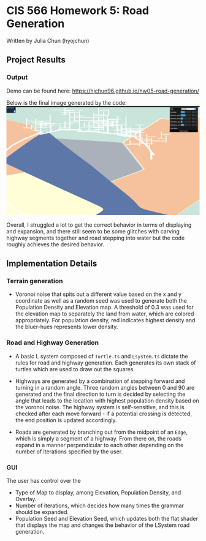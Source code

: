 CIS 566 Homework 5: Road Generation
=====================================

Written by Julia Chun (hyojchun)

Project Results
----------------
### Output

Demo can be found here: https://hjchun96.github.io/hw05-road-generation/

Below is the final image generated by the code:
![](Images/Output.png)

Overall, I struggled a lot to get the correct behavior in terms of displaying and expansion, and there still
seem to be some glitches with carving highway segments together and road stepping into water but the code roughly achieves the desired behavior.

Implementation Details
----------------------

### Terrain generation
* Voronoi noise that spits out a different value based on the x and y coordinate as well as a random seed was used to
generate both the Population Density and Elevation map. A threshold of 0.3 was used for the elevation map to separately
the land from water, which are colored appropriately. For population density, red indicates highest density and the bluer-hues
represents lower density.

### Road and Highway Generation

* A basic L system composed of `Turtle.ts` and `Lsystem.ts` dictate the rules for road and highway generation. Each generates its own stack of
turtles which are used to draw out the squares.
* Highways are generated by a combination of stepping forward and turning in a random angle. Three random angles between 0 and 90 are generated and
the final direction to turn is decided by selecting
the angle that leads to the location with highest population density based on the voronoi noise. The highway system is self-sensitive,
and this is checked after each move forward - if a potential crossing is detected, the end position is updated accordingly.

* Roads are generated by branching out from the midpoint of an `Edge`, which is simply a segment of a highway. From there on,
the roads expand in a manner perpendicular to each other depending on the number of iterations specified by the user.

### GUI
The user has control over the
* Type of Map to display, among Elevation, Population Density, and Overlay.
* Number of iterations, which decides how many times the grammar should be expanded.
* Population Seed and Elevation Seed, which updates both the flat shader that displays the map and
changes the behavior of the LSystem road generation.
